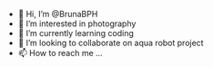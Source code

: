 - 👋 Hi, I’m @BrunaBPH
- 👀 I’m interested in photography
- 🌱 I’m currently learning coding
- 💞️ I’m looking to collaborate on aqua robot project
- 📫 How to reach me ...

<!---
BrunaBPH/BrunaBPH is a ✨ special ✨ repository because its `README.md` (this file) appears on your GitHub profile.
You can click the Preview link to take a look at your changes.
--->
